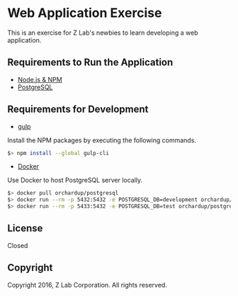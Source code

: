 # Web Application Exercise

This is an exercise for Z Lab's newbies to learn developing a web application.

## Requirements to Run the Application

- [Node.js & NPM](https://nodejs.org/)
- [PostgreSQL](http://www.postgresql.org/)

## Requirements for Development

- [gulp](http://gulpjs.com/)

Install the NPM packages by executing the following commands.

```bash
$> npm install --global gulp-cli
```

- [Docker](https://www.docker.com/)

Use Docker to host PostgreSQL server locally.

```bash
$> docker pull orchardup/postgresql
$> docker run --rm -p 5432:5432 -e POSTGRESQL_DB=development orchardup/postgresql
$> docker run --rm -p 5433:5432 -e POSTGRESQL_DB=test orchardup/postgresql
```

## License

Closed

## Copyright

Copyright 2016, Z Lab Corporation. All rights reserved.
